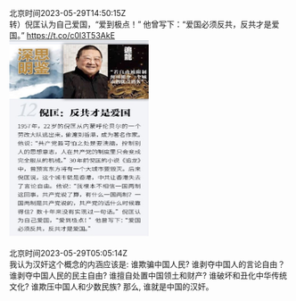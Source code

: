 北京时间2023-05-29T14:50:15Z<br>转）倪匡认为自己爱国，“爱到极点！”
他曾写下：“爱国必须反共，反共才是爱国。” https://t.co/c0l3T53AkE<br><img src='/temp/image/2023/u-Month-5/1663075261112254464_0.jpg' width='250' height='350'><br><br>北京时间2023-05-29T05:05:14Z<br>我认为汉奸这个概念的内涵应该是: 
谁欺骗中国人民? 
谁剥夺中国人的言论自由？
谁剥夺中国人民的民主自由? 
谁擅自处置中国领土和财产? 
谁破坏和丑化中华传统文化? 
谁欺压中国人和少数民族? 
那么, 谁就是中国的汉奸。<br><br><br>